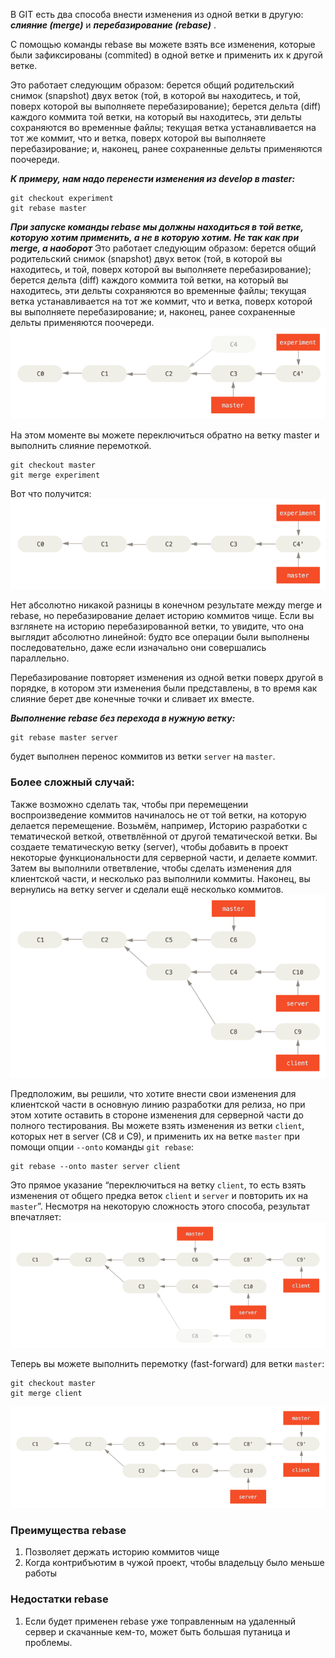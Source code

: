 В GIT есть два способа внести изменения из одной ветки в другую: ***слияние (merge)***  и ***перебазирование (rebase)*** .

С помощью команды rebase вы можете взять все изменения, которые были зафиксированы (commited) в одной ветке и применить их к другой ветке.

Это работает следующим образом: берется общий родительский снимок (snapshot) двух веток (той, в которой вы находитесь, и той, поверх которой вы выполняете перебазирование); берется дельта (diff) каждого коммита той ветки, на который вы находитесь, эти дельты сохраняются во временные файлы; текущая ветка устанавливается на тот же коммит, что и ветка, поверх которой вы выполняете перебазирование; и, наконец, ранее сохраненные дельты применяются поочереди.

***К примеру, нам надо перенести изменения из develop в master:***
```
git checkout experiment
git rebase master
```
***При запуске команды rebase мы должны находиться в той ветке, которую хотим применить, а не в которую хотим. Не так как при merge, а наоборот***
Это работает следующим образом: берется общий родительский снимок (snapshot) двух веток (той, в которой вы находитесь, и той, поверх которой вы выполняете перебазирование); берется дельта (diff) каждого коммита той ветки, на который вы находитесь, эти дельты сохраняются во временные файлы; текущая ветка устанавливается на тот же коммит, что и ветка, поверх которой вы выполняете перебазирование; и, наконец, ранее сохраненные дельты применяются поочереди.
  ![rebase-1.png](pic/rebase-1.png)
  
 На этом моменте вы можете переключиться обратно на ветку master и выполнить слияние перемоткой.
 ```
 git checkout master
 git merge experiment
 ```
 Вот что получится:
 ![rebase-2.png](pic/rebase-2.png)
 
Нет абсолютно никакой разницы в конечном результате между merge и rebase, но перебазирование делает историю коммитов чище. Если вы взглянете на историю перебазированной ветки, то увидите, что она выглядит абсолютно линейной: будто все операции были выполнены последовательно, даже если изначально они совершались параллельно.

Перебазирование повторяет изменения из одной ветки поверх другой в порядке, в котором эти изменения были представлены, в то время как слияние берет две конечные точки и сливает их вместе.

***Выполнение rebase без перехода в нужную ветку:***
```
git rebase master server
```
будет выполнен перенос коммитов из ветки `server` на `master`.

### Более сложный случай:
Также возможно сделать так, чтобы при перемещении воспроизведение коммитов начиналось не от той ветки, на которую делается перемещение. Возьмём, например, Историю разработки с тематической веткой, ответвлённой от другой тематической ветки. Вы создаете тематическую ветку (server), чтобы добавить в проект некоторые функциональности для серверной части, и делаете коммит. Затем вы выполнили ответвление, чтобы сделать изменения для клиентской части, и несколько раз выполнили коммиты. Наконец, вы вернулись на ветку server и сделали ещё несколько коммитов.
![rebase-3.png](pic/rebase-3.png)

Предположим, вы решили, что хотите внести свои изменения для клиентской части в основную линию разработки для релиза, но при этом хотите оставить в стороне изменения для серверной части до полного тестирования. Вы можете взять изменения из ветки `client`, которых нет в server (C8 и C9), и применить их на ветке `master` при помощи опции `--onto` команды `git rebase`:
```
git rebase --onto master server client
```
Это прямое указание “переключиться на ветку `client`, то есть взять изменения от общего предка веток `client` и `server` и повторить их на `master`”. Несмотря на некоторую сложность этого способа, результат впечатляет:
![rebase-4.png](pic/rebase-4.png)

Теперь вы можете выполнить перемотку (fast-forward) для ветки `master`:
```
git checkout master
git merge client
```
![rebase-5.png](pic/rebase-5.png)

### Преимущества rebase
1. Позволяет держать историю коммитов чище
2. Когда контрибъютим в чужой проект, чтобы владельцу было меньше работы

### Недостатки rebase
1. Если будет применен rebase уже топравленным на удаленный сервер и скачанные кем-то, может быть большая путаница и проблемы.
